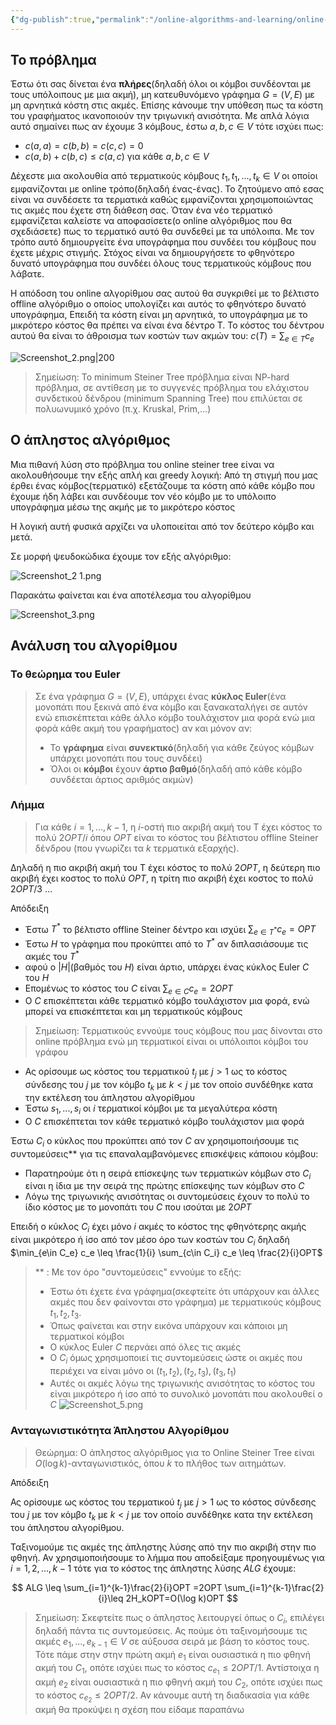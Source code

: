 ```yaml
---
{"dg-publish":true,"permalink":"/online-algorithms-and-learning/online-steiner-tree/","created":"2025-03-25T14:58:23.180+02:00","updated":"2025-03-25T22:41:48.024+02:00"}
---
```




## Το πρόβλημα

Έστω ότι σας δίνεται ένα **πλήρες**(δηλαδή όλοι οι κόμβοι συνδέονται με τους υπόλοιπους με μια ακμή), μη κατευθυνόμενο γράφημα $G=(V,E)$ με μη αρνητικά κόστη στις ακμές. Επίσης κάνουμε την υπόθεση πως τα κόστη του γραφήματος ικανοποιούν την τριγωνική ανισότητα. Με απλά λόγια αυτό σημαίνει πως αν έχουμε 3 κόμβους, έστω $a,b,c \in V$ τότε ισχύει πως:
- $c(a,a)=c(b,b)=c(c,c)=0$
- $c(a,b)+c(b,c) \leq c(a,c)$ για κάθε $a,b,c \in V$

Δέχεστε μια ακολουθία από τερματικούς κόμβους $t_1,t_1,...,t_k \in V$ οι οποίοι εμφανίζονται με online τρόπο(δηλαδή ένας-ένας). Το ζητούμενο από εσας είναι να συνδέσετε τα τερματικά καθώς εμφανίζονται χρησιμοποιώντας τις ακμές που έχετε στη διάθεση σας. Όταν ένα νέο τερματικό εμφανίζεται καλείστε να αποφασίσετε(ο online αλγόριθμος που θα σχεδιάσετε) πως το τερματικό αυτό θα συνδεθεί με τα υπόλοιπα. Με τον τρόπο αυτό δημιουργείτε ένα υπογράφημα που συνδέει του κόμβους που έχετε μέχρις στιγμής. Στόχος είναι να δημιουργήσετε το φθηνότερο δυνατό υπογράφημα που συνδέει όλους τους τερματικούς κόμβους που λάβατε.

Η απόδοση του online αλγορίθμου σας αυτού θα συγκριθεί με το βέλτιστο offline αλγόριθμο ο οποίος υπολογίζει και αυτός το φθηνότερο δυνατό υπογράφημα, Επειδή τα κόστη είναι μη αρνητικά, το υπογράφημα με το μικρότερο κόστος θα πρέπει να είναι ένα δέντρο T. Το κόστος του δέντρου αυτού θα είναι το άθροισμα των κοστών των ακμών του: $c(T)=\sum_{e\in T}c_e$

![Screenshot_2.png|200](/img/user/Online%20Algorithms%20and%20Learning/Screenshot_2.png)

> Σημείωση: Το minimum Steiner Tree πρόβλημα είναι NP-hard πρόβλημα, σε αντίθεση με το συγγενές πρόβλημα του ελάχιστου συνδετικού δένδρου (minimum Spanning Tree) που επιλύεται σε πολυωνυμικό χρόνο (π.χ. Kruskal, Prim,…)




## Ο άπληστος αλγόριθμος 

Μια πιθανή λύση στο πρόβλημα του online steiner tree είναι να ακολουθήσουμε την εξής απλή και greedy λογική: Από τη στιγμή που μας έρθει ένας κόμβος(τερματικό) εξετάζουμε τα κόστη από κάθε κόμβο που έχουμε ήδη λάβει και συνδέουμε τον νέο κόμβο με το υπόλοιπο υπογράφημα μέσω της ακμής με το μικρότερο κόστος 

Η λογική αυτή φυσικά αρχίζει να υλοποιείται από τον δεύτερο κόμβο και μετά.

Σε μορφή ψευδοκώδικα έχουμε τον εξής αλγόριθμο:


![Screenshot_2 1.png](/img/user/Online%20Algorithms%20and%20Learning/Screenshot_2%201.png)

Παρακάτω φαίνεται και ένα αποτέλεσμα του αλγορίθμου 

![Screenshot_3.png](/img/user/Online%20Algorithms%20and%20Learning/Screenshot_3.png)



## Ανάλυση του αλγορίθμου

### Το θεώρημα του Euler 

> Σε ένα γράφημα $G=(V,E)$, υπάρχει ένας **κύκλος Euler**(ένα μονοπάτι που ξεκινά από ένα κόμβο και ξανακαταλήγει σε αυτόν ενώ επισκέπτεται κάθε άλλο κόμβο τουλάχιστον μια φορά ενώ μια φορά κάθε ακμή του γραφήματος) αν και μόνον αν:
> - Το **γράφημα** είναι **συνεκτικό**(δηλαδή για κάθε ζεύγος κόμβων υπάρχει μονοπάτι που τους συνδέει)
> - Όλοι οι **κόμβοι** έχουν **άρτιο βαθμό**(δηλαδή από κάθε κόμβο συνδέεται άρτιος αριθμός ακμών)


### Λήμμα 

> Για κάθε $i=1,...,k-1$, η $i$-οστή πιο ακριβή ακμή του Τ έχει κόστος το πολύ $2OPT/i$  όπου $OPT$ είναι το κόστος του βέλτιστου offline Steiner δένδρου (που γνωρίζει τα $k$ τερματικά εξαρχής).

Δηλαδή η πιο ακριβή ακμή του T έχει κόστος το πολύ $2OPT$, η δεύτερη πιο ακριβή έχει κοστος το πολύ $OPT$, η τρίτη πιο ακριβή έχει κοστος το πολύ $2OPT/3$ …

Απόδειξη 


- Έστω $Τ^*$ το βέλτιστο offline Steiner δέντρο και ισχύει $\sum_{e\in Τ^*}c_e=OPT$
- Έστω $H$ το γράφημα που προκύπτει από το $Τ^*$ αν διπλασιάσουμε τις ακμές του $Τ^*$
- αφού ο $|Η|$(βαθμός του $H$) είναι άρτιο, υπάρχει ένας κύκλος Euler $C$ του $H$
- Επομένως το κόστος του $C$ είναι $\sum_{e\in C}c_e=2OPT$ 
- Ο $C$ επισκέπτεται κάθε τερματικό κόμβο τουλάχιστον μια φορά, ενώ μπορεί να επισκέπτεται και μη τερματικούς κόμβους

>Σημείωση: Τερματικούς εννούμε τους κόμβους που μας δίνονται στο online πρόβλημα ενώ μη τερματικοί είναι οι υπόλοιποι κόμβοι του γράφου

- Ας ορίσουμε ως κόστος του τερματικού $t_j$ με $j>1$ ως το κόστος σύνδεσης του $j$ με τον κόμβο $t_k$ με $k<j$ με τον οποίο συνδέθηκε κατα την εκτέλεση του άπληστου αλγορίθμου
- Έστω $s_1,...,s_i$ οι $i$ τερματικοί κόμβοι με τα μεγαλύτερα κόστη
- O $C$ επισκέπτεται τον κάθε τερματικό κόμβο τουλάχιστον μια φορά


 Έστω $C_i$ ο κύκλος που προκύπτει από τον $C$ αν χρησιμοποιήσουμε τις συντομεύσεις** για τις επαναλαμβανόμενες επισκέψεις κάποιου κόμβου:
 - Παρατηρούμε ότι η σειρά επίσκεψης των τερματικών κόμβων στο $C_i$ είναι η ίδια με την σειρά της πρώτης επίσκεψης των κόμβων στο $C$
 - Λόγω της τριγωνικής ανισότητας οι συντομεύσεις έχουν το πολύ το ίδιο κόστος με το μονοπάτι του $C$ που ισούται με $2OPT$

Επειδή ο κύκλος $C_i$ έχει μόνο $i$ ακμές το κόστος της φθηνότερης ακμής είναι μικρότερο ή ίσο από τον μέσο όρο των κοστών του $C_i$ δηλαδή $\min_{e\in C_e} c_e \leq \frac{1}{i} \sum_{c\in C_i} c_e \leq \frac{2}{i}OPT$


> ** : Με τον όρο "συντομεύσεις" εννούμε το εξής:
> - Έστω ότι έχετε ένα γράφημα(σκεφτείτε ότι υπάρχουν και άλλες ακμές που δεν φαίνονται στο γράφημα) με τερματικούς κόμβους $t_1,t_2,t_3$.
> - Όπως φαίνεται και στην εικόνα υπάρχουν και κάποιοι μη τερματικοί κόμβοι
> - Ο κύκλος Euler $C$ περνάει από όλες τις ακμές
> - Ο $C_i$ όμως χρησιμοποιεί τις συντομεύσεις ώστε οι ακμές που περιέχει να είναι μόνο οι $(t_1,t_2),(t_2,t_3),(t_3,t_1)$
> - Αυτές οι ακμές λόγω της τριγωνικής ανισότητας το κόστoς του είναι μικρότερο ή ίσο από το συνολικό μονοπάτι που ακολουθεί ο $C$
> ![Screenshot_5.png](/img/user/Online%20Algorithms%20and%20Learning/Screenshot_5.png)



### Ανταγωνιστικότητα Άπληστου Αλγορίθμου

> Θεώρημα: Ο άπληστος αλγόριθμος για το Online Steiner Tree είναι $O(\log k)$-ανταγωνιστικός, όπου $k$ το πλήθος των αιτημάτων.

Απόδειξη 


Ας ορίσουμε ως κόστος του τερματικού $t_j$ με $j>1$ ως το κόστος σύνδεσης του $j$ με τον κόμβο $t_k$ με $k<j$ με τον οποίο συνδέθηκε κατα την εκτέλεση του άπληστου αλγορίθμου.

Ταξινομούμε τις ακμές της άπληστης λύσης από την πιο ακριβή στην πιο φθηνή. Αν χρησιμοποιήσουμε το λήμμα που αποδείξαμε προηγουμένως για $i=1,2,...,k-1$ τότε για το κόστος της άπληστης λύσης $ALG$ έχουμε:

$$
ALG \leq \sum_{i=1}^{k-1}\frac{2}{i}OPT =2OPT \sum_{i=1}^{k-1}\frac{2}{i}\leq 2H_kOPT=O(\log k)OPT
$$


> Σημείωση: Σκεφτείτε πως ο άπληστος λειτουργεί όπως ο $C_i$, επιλέγει δηλαδή πάντα τις συντομεύσεις. Ας πούμε ότι ταξινομήσουμε τις ακμές $e_1,...,e_{k-1}\in V$ σε αύξουσα σειρά με βάση το κόστος τους. Τότε πάμε στην στην πρώτη ακμή $e_1$ είναι ουσιαστικά η πιο φθηνή ακμή του $C_1$, οπότε ισχύει πως το κόστος $c_{e_1}\leq 2OPT/1$. Αντίστοιχα η ακμή $e_2$ είναι ουσιαστικά η πιο φθηνή ακμή του $C_2$, οπότε ισχύει πως το κόστος $c_{e_2}\leq 2OPT/2$. Αν κάνουμε αυτή τη διαδικασία για κάθε ακμή θα προκύψει η σχέση που είδαμε παραπάνω
